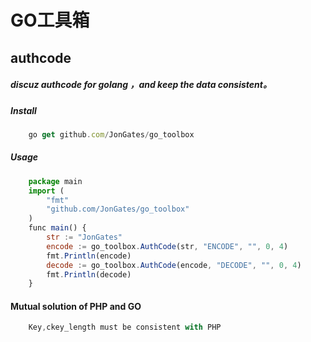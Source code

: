 # GO工具箱

## authcode
##### discuz authcode for golang ，and keep the data consistent。

##### Install 
```javascript
    go get github.com/JonGates/go_toolbox
```
##### Usage
```javascript
    package main
    import (
        "fmt"
        "github.com/JonGates/go_toolbox"
    )
    func main() {
        str := "JonGates"
        encode := go_toolbox.AuthCode(str, "ENCODE", "", 0, 4)
        fmt.Println(encode)
        decode := go_toolbox.AuthCode(encode, "DECODE", "", 0, 4)
        fmt.Println(decode)
    }
```
 #### Mutual solution of PHP and GO
```javascript
    Key,ckey_length must be consistent with PHP
```

